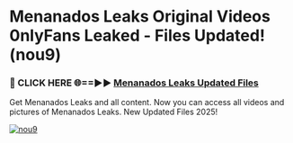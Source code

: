 # Menanados Leaks Original Videos 0nlyFans Leaked - Files Updated! (nou9)

<h3>🔴 CLICK HERE 🌐==►► <a href="https://tinyurl.com/2jnfzry5" rel="nofollow">Menanados Leaks Updated Files</a></h3>

Get Menanados Leaks and all content. Now you can access all videos and pictures of Menanados Leaks. New Updated Files 2025!

[![nou9](https://i.imgur.com/GyGTBgg.gif)](https://tinyurl.com/2jnfzry5)
